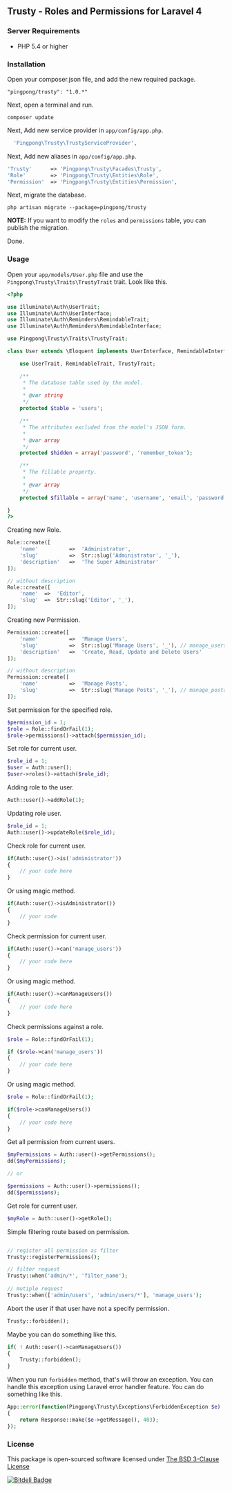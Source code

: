 ## Trusty - Roles and Permissions for Laravel 4

### Server Requirements

- PHP 5.4 or higher

### Installation

Open your composer.json file, and add the new required package.
```
"pingpong/trusty": "1.0.*" 
```
Next, open a terminal and run.
```
composer update 
```

Next, Add new service provider in `app/config/app.php`.

```php
  'Pingpong\Trusty\TrustyServiceProvider',
```

Next, Add new aliases in `app/config/app.php`.

```php
'Trusty'      => 'Pingpong\Trusty\Facades\Trusty',
'Role'		  => 'Pingpong\Trusty\Entities\Role',
'Permission'  => 'Pingpong\Trusty\Entities\Permission',
```

Next, migrate the database.
```
php artisan migrate --package=pingpong/trusty
```

**NOTE:** If you want to modify the `roles` and `permissions` table, you can publish the migration.

Done.

### Usage

Open your `app/models/User.php` file and use the `Pingpong\Trusty\Traits\TrustyTrait` trait. Look like this.

```php
<?php

use Illuminate\Auth\UserTrait;
use Illuminate\Auth\UserInterface;
use Illuminate\Auth\Reminders\RemindableTrait;
use Illuminate\Auth\Reminders\RemindableInterface;

use Pingpong\Trusty\Traits\TrustyTrait;

class User extends \Eloquent implements UserInterface, RemindableInterface {

	use UserTrait, RemindableTrait, TrustyTrait;

	/**
	 * The database table used by the model.
	 *
	 * @var string
	 */
	protected $table = 'users';

	/**
	 * The attributes excluded from the model's JSON form.
	 *
	 * @var array
	 */
	protected $hidden = array('password', 'remember_token');

	/**
	 * The fillable property.
	 * 	
	 * @var array
	 */
	protected $fillable = array('name', 'username', 'email', 'password', 'status', 'remember_token');

}
?>
```

Creating new Role.
```php
Role::create([
	'name'			=>	'Administrator',
	'slug'			=>	Str::slug('Administrator', '_'),
	'description'	=>	'The Super Administrator'
]);

// without description
Role::create([
	'name'	=>	'Editor',
	'slug'	=>	Str::slug('Editor', '_'),
]);
```

Creating new Permission.

```php
Permission::create([
	'name'			=>	'Manage Users',
 	'slug'			=>	Str::slug('Manage Users', '_'), // manage_users
 	'description'	=>	'Create, Read, Update and Delete Users'
]);

// without description
Permission::create([
	'name'			=>	'Manage Posts',
 	'slug'			=>	Str::slug('Manage Posts', '_'), // manage_posts
]);
```

Set permission for the specified role.

```php
$permission_id = 1;
$role = Role::findOrFail(1);
$role->permissions()->attach($permission_id);
```

Set role for current user.
```php
$role_id = 1;
$user = Auth::user();
$user->roles()->attach($role_id);
```

Adding role to the user.
```php
Auth::user()->addRole(1);
```

Updating role user.
```php
$role_id = 1;
Auth::user()->updateRole($role_id);
```

Check role for current user.
```php
if(Auth::user()->is('administrator'))
{
	// your code here
}
```

Or using magic method.
```php
if(Auth::user()->isAdministrator())
{
	// your code
}
```

Check permission for current user.
```php
if(Auth::user()->can('manage_users'))
{
	// your code here
}
```

Or using magic method.
```php
if(Auth::user()->canManageUsers())
{
	// your code here
}
```

Check permissions against a role.
```php
$role = Role::findOrFail(1);

if ($role->can('manage_users'))
{
	// your code here
}
```

Or using magic method.
```php
$role = Role::findOrFail(1);

if($role->canManageUsers())
{
	// your code here
}
```

Get all permission from current users.
```php
$myPermissions = Auth::user()->getPermissions();
dd($myPermissions);

// or 

$permissions = Auth::user()->permissions();
dd($permissions);
```

Get role for current user.
```php
$myRole = Auth::user()->getRole();
```

Simple filtering route based on permission.
```php

// register all permission as filter
Trusty::registerPermissions();

// filter request 
Trusty::when('admin/*', 'filter_name');
 
// mutiple request 
Trusty::when(['admin/users', 'admin/users/*'], 'manage_users');
```

Abort the user if that user have not a specify permission.
```php
Trusty::forbidden();
```

Maybe you can do something like this.
```php
if( ! Auth::user()->canManageUsers())
{
	Trusty::forbidden();
}
```

When you run `forbidden` method, that's will throw an exception. You can handle this exception using Laravel error handler feature. You can do something like this.

```php
App::error(function(Pingpong\Trusty\Exceptions\ForbiddenException $e)
{
	return Response::make($e->getMessage(), 403);
});
```

### License

This package is open-sourced software licensed under [The BSD 3-Clause License](http://opensource.org/licenses/BSD-3-Clause)


[![Bitdeli Badge](https://d2weczhvl823v0.cloudfront.net/pingpong-labs/trusty/trend.png)](https://bitdeli.com/free "Bitdeli Badge")

